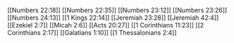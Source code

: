 [[Numbers 22:18]]
[[Numbers 22:35]]
[[Numbers 23:12]]
[[Numbers 23:26]]
[[Numbers 24:13]]
[[1 Kings 22:14]]
[[Jeremiah 23:28]]
[[Jeremiah 42:4]]
[[Ezekiel 2:7]]
[[Micah 2:6]]
[[Acts 20:27]]
[[1 Corinthians 11:23]]
[[2 Corinthians 2:17]]
[[Galatians 1:10]]
[[1 Thessalonians 2:4]]
